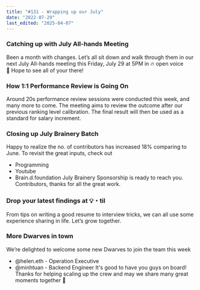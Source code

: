 ```yaml
---
title: "#131 - Wrapping up our July"
date: "2022-07-29"
last_edited: "2025-04-07"
---
```

### Catching up with July All-hands Meeting

Been a month with changes. Let’s all sit down and walk through them in our next July All-hands meeting this Friday, July 29 at 5PM in 🔥 open voice 🤙 Hope to see all of your there!

### How 1:1 Performance Review is Going On

Around 20s performance review sessions were conducted this week, and many more to come. The meeting aims to review the outcome after our previous ranking level calibration. The final result will then be used as a standard for salary increment.

### Closing up July Brainery Batch

Happy to realize the no. of contributors has increased 18% comparing to June. To revisit the great inputs, check out

- Programming
- Youtube
- Brain.d.foundation
July Brainery Sponsorship is ready to reach you. Contributors, thanks for all the great work.

### Drop your latest findings at 💡・til

From tips on writing a good resume to interview tricks, we can all use some experience sharing in life. Let’s grow together.

### More Dwarves in town

We’re delighted to welcome some new Dwarves to join the team this week

- @helen.eth - Operation Executive
- @minhtuan - Backend Engineer
It's good to have you guys on board! Thanks for helping scaling up the crew and may we share many great moments together 💪

